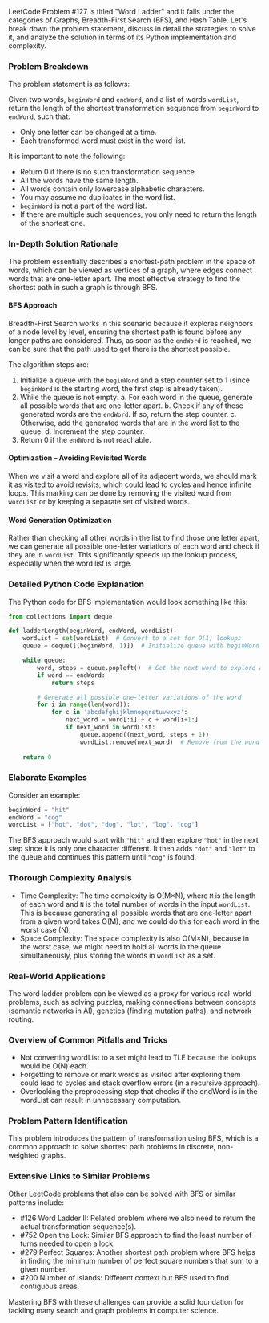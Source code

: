 LeetCode Problem #127 is titled "Word Ladder" and it falls under the categories of Graphs, Breadth-First Search (BFS), and Hash Table. Let's break down the problem statement, discuss in detail the strategies to solve it, and analyze the solution in terms of its Python implementation and complexity.

### Problem Breakdown
The problem statement is as follows:

Given two words, `beginWord` and `endWord`, and a list of words `wordList`, return the length of the shortest transformation sequence from `beginWord` to `endWord`, such that:
- Only one letter can be changed at a time.
- Each transformed word must exist in the word list.

It is important to note the following:
- Return 0 if there is no such transformation sequence.
- All the words have the same length.
- All words contain only lowercase alphabetic characters.
- You may assume no duplicates in the word list.
- `beginWord` is not a part of the word list.
- If there are multiple such sequences, you only need to return the length of the shortest one.

### In-Depth Solution Rationale
The problem essentially describes a shortest-path problem in the space of words, which can be viewed as vertices of a graph, where edges connect words that are one-letter apart. The most effective strategy to find the shortest path in such a graph is through BFS.

#### BFS Approach
Breadth-First Search works in this scenario because it explores neighbors of a node level by level, ensuring the shortest path is found before any longer paths are considered. Thus, as soon as the `endWord` is reached, we can be sure that the path used to get there is the shortest possible.

The algorithm steps are:
1. Initialize a queue with the `beginWord` and a step counter set to 1 (since `beginWord` is the starting word, the first step is already taken).
2. While the queue is not empty:
   a. For each word in the queue, generate all possible words that are one-letter apart.
   b. Check if any of these generated words are the `endWord`. If so, return the step counter.
   c. Otherwise, add the generated words that are in the word list to the queue.
   d. Increment the step counter.
3. Return 0 if the `endWord` is not reachable.

#### Optimization – Avoiding Revisited Words
When we visit a word and explore all of its adjacent words, we should mark it as visited to avoid revisits, which could lead to cycles and hence infinite loops. This marking can be done by removing the visited word from `wordList` or by keeping a separate set of visited words.

#### Word Generation Optimization
Rather than checking all other words in the list to find those one letter apart, we can generate all possible one-letter variations of each word and check if they are in `wordList`. This significantly speeds up the lookup process, especially when the word list is large.

### Detailed Python Code Explanation
The Python code for BFS implementation would look something like this:

```python
from collections import deque

def ladderLength(beginWord, endWord, wordList):
    wordList = set(wordList)  # Convert to a set for O(1) lookups
    queue = deque([(beginWord, 1)])  # Initialize queue with beginWord and steps counter

    while queue:
        word, steps = queue.popleft()  # Get the next word to explore and the steps taken so far
        if word == endWord:
            return steps

        # Generate all possible one-letter variations of the word
        for i in range(len(word)):
            for c in 'abcdefghijklmnopqrstuvwxyz':
                next_word = word[:i] + c + word[i+1:]
                if next_word in wordList:
                    queue.append((next_word, steps + 1))
                    wordList.remove(next_word)  # Remove from the word list to prevent revisits
                    
    return 0
```

### Elaborate Examples
Consider an example:
```python
beginWord = "hit"
endWord = "cog"
wordList = ["hot", "dot", "dog", "lot", "log", "cog"]
```

The BFS approach would start with `"hit"` and then explore `"hot"` in the next step since it is only one character different. It then adds `"dot"` and `"lot"` to the queue and continues this pattern until `"cog"` is found.

### Thorough Complexity Analysis
- Time Complexity: The time complexity is O(M×N), where `M` is the length of each word and `N` is the total number of words in the input `wordList`. This is because generating all possible words that are one-letter apart from a given word takes O(M), and we could do this for each word in the worst case (N).
- Space Complexity: The space complexity is also O(M×N), because in the worst case, we might need to hold all words in the queue simultaneously, plus storing the words in `wordList` as a set.

### Real-World Applications
The word ladder problem can be viewed as a proxy for various real-world problems, such as solving puzzles, making connections between concepts (semantic networks in AI), genetics (finding mutation paths), and network routing.

### Overview of Common Pitfalls and Tricks
- Not converting wordList to a set might lead to TLE because the lookups would be O(N) each.
- Forgetting to remove or mark words as visited after exploring them could lead to cycles and stack overflow errors (in a recursive approach).
- Overlooking the preprocessing step that checks if the endWord is in the wordList can result in unnecessary computation.

### Problem Pattern Identification
This problem introduces the pattern of transformation using BFS, which is a common approach to solve shortest path problems in discrete, non-weighted graphs.

### Extensive Links to Similar Problems
Other LeetCode problems that also can be solved with BFS or similar patterns include:
- #126 Word Ladder II: Related problem where we also need to return the actual transformation sequence(s).
- #752 Open the Lock: Similar BFS approach to find the least number of turns needed to open a lock.
- #279 Perfect Squares: Another shortest path problem where BFS helps in finding the minimum number of perfect square numbers that sum to a given number.
- #200 Number of Islands: Different context but BFS used to find contiguous areas.

Mastering BFS with these challenges can provide a solid foundation for tackling many search and graph problems in computer science.